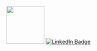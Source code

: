 <div id="header" align="center">
  <img src="https://i.giphy.com/media/v1.Y2lkPTc5MGI3NjExdXR2YnVqNjVuamlvOXBwNXR1eW9zMzZzMXgyNHhiNWx0ZWFidG0wYyZlcD12MV9pbnRlcm5hbF9naWZfYnlfaWQmY3Q9cw/0lfqHNZwWM1hOvJ9CX/giphy.gif" width="100"/>
  
<a href="https://vk.com/invite/AMKGDq4">
  <img src="https://img.shields.io/badge/Sicret-red?style=for-the-badge&logo=twitter&logoColor=white)" alt="LinkedIn Badge"/>
</a>
</div>
